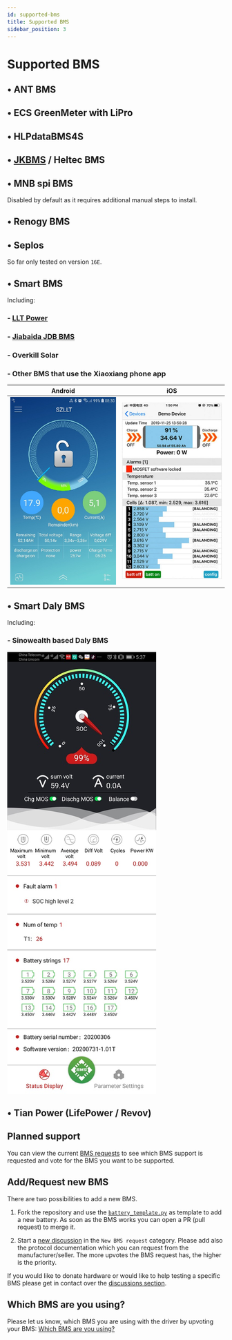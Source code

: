 ```yaml
---
id: supported-bms
title: Supported BMS
sidebar_position: 3
---
```


# Supported BMS

## &bull; ANT BMS

## &bull; ECS GreenMeter with LiPro

## &bull; HLPdataBMS4S

## &bull; [JKBMS](https://www.jkbms.com/products/) / Heltec BMS

## &bull; MNB spi BMS
Disabled by default as it requires additional manual steps to install.

## &bull; Renogy BMS

## &bull; Seplos
So far only tested on version `16E`.

## &bull; Smart BMS
Including:
### - [LLT Power](https://www.lithiumbatterypcb.com/product-instructionev-battery-pcb-boardev-battery-pcb-board/ev-battery-pcb-board/smart-bms-of-power-battery/)
### - [Jiabaida JDB BMS](https://dgjbd.en.alibaba.com/)
### - Overkill Solar
### - Other BMS that use the Xiaoxiang phone app

| Android | iOS |
|-|-|
| ![Xiaoxian app](../../screenshots/bms-xiaoxian-android.jpg) | ![Xiaoxian app](../../screenshots/bms-xiaoxian-ios.jpg) |

## &bull; Smart Daly BMS
Including:
### - Sinowealth based Daly BMS

![Daly app](../../screenshots/bms-daly.jpg)

## &bull; Tian Power (LifePower / Revov)

## Planned support

You can view the current [BMS requests](https://github.com/Louisvdw/dbus-serialbattery/discussions/categories/new-bms-requests) to see which BMS support is requested and vote for the BMS you want to be supported.

## Add/Request new BMS
There are two possibilities to add a new BMS.

1. Fork the repository and use the [`battery_template.py`](https://github.com/Louisvdw/dbus-serialbattery/blob/master/etc/dbus-serialbattery/battery_template.py) as template to add a new battery. As soon as the BMS works you can open a PR (pull request) to merge it.

2. Start a [new discussion](https://github.com/Louisvdw/dbus-serialbattery/discussions/new?category=new-bms-requests) in the `New BMS request` category. Please add also the protocol documentation which you can request from the manufacturer/seller. The more upvotes the BMS request has, the higher is the priority.

If you would like to donate hardware or would like to help testing a specific BMS please get in contact over the [discussions section](https://github.com/Louisvdw/dbus-serialbattery/discussions).


## Which BMS are you using?
Please let us know, which BMS you are using with the driver by upvoting your BMS: [Which BMS are you using?](https://github.com/Louisvdw/dbus-serialbattery/discussions/546)

